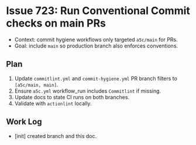 # Issue 723: Run Conventional Commit checks on main PRs

- Context: commit hygiene workflows only targeted `a5c/main` for PRs.
- Goal: include `main` so production branch also enforces conventions.

## Plan

1. Update `commitlint.yml` and `commit-hygiene.yml` PR branch filters to `[a5c/main, main]`.
2. Ensure `a5c.yml` workflow_run includes `Commitlint` if missing.
3. Update docs to state CI runs on both branches.
4. Validate with `actionlint` locally.

## Work Log

- [init] created branch and this doc.
